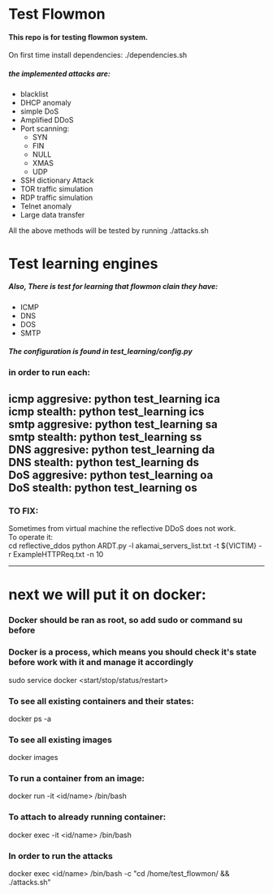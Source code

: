 # Test Flowmon  
#### This repo is for testing flowmon system.

On first time install dependencies: 
./dependencies.sh

##### the implemented attacks are:
* blacklist
* DHCP anomaly
* simple DoS
* Amplified DDoS
* Port scanning:
    * SYN
    * FIN
    * NULL
    * XMAS
    * UDP
* SSH dictionary Attack
* TOR traffic simulation
* RDP traffic simulation
* Telnet anomaly
* Large data transfer    

 All the above methods will be tested by running ./attacks.sh

# Test learning engines
##### Also, There is test for learning that flowmon clain they have:
* ICMP
* DNS
* DOS
* SMTP  

##### The configuration is found in test_learning/config.py

### in order to run each:  
icmp aggresive: python test_learning ica  
icmp stealth: python test_learning ics  
smtp aggresive: python test_learning sa  
smtp stealth: python test_learning ss  
DNS aggresive: python test_learning da  
DNS stealth: python test_learning ds  
DoS aggresive: python test_learning oa  
DoS stealth: python test_learning os  
---
### TO FIX:
Sometimes from virtual machine the reflective DDoS does not work.   
To operate it:  
cd reflective_ddos
python ARDT.py -l akamai_servers_list.txt -t ${VICTIM} -r ExampleHTTPReq.txt  -n 10


---
# next we will put it on docker:  
### Docker should be ran as root, so add sudo or command su before

### Docker is a process, which means you should check it's state before work with it and manage it accordingly
sudo service docker <start/stop/status/restart>

### To see all existing containers and their states: 
docker ps -a

### To see all existing images 
docker images

### To run a container from an image: 
docker run -it <id/name> /bin/bash

### To attach to already running container:
docker exec -it <id/name> /bin/bash 

### In order to run the attacks 
docker exec <id/name> /bin/bash -c "cd /home/test_flowmon/ && ./attacks.sh"
